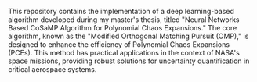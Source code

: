 This repository contains the implementation of a deep learning-based algorithm developed during my master's thesis, titled "Neural Networks Based CoSaMP Algorithm for Polynomial Chaos Expansions." The core algorithm, known as the "Modified Orthogonal Matching Pursuit (OMP)," is designed to enhance the efficiency of Polynomial Chaos Expansions (PCEs). This method has practical applications in the context of NASA's space missions, providing robust solutions for uncertainty quantification in critical aerospace systems.

